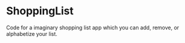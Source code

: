 # ShoppingList
Code for a imaginary shopping list app which you can add, remove, or alphabetize your list. 

